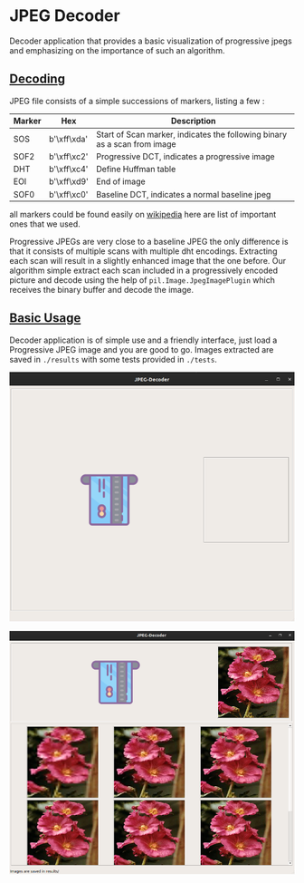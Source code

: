 # JPEG Decoder

Decoder application that provides a basic visualization of progressive jpegs and emphasizing on the importance of such an algorithm.

## <u>Decoding</u> 

JPEG file consists of a simple successions of markers, listing a few :

| Marker | Hex         | Description                                                  |
| ------ | ----------- | ------------------------------------------------------------ |
| SOS    | b'\xff\xda' | Start of Scan marker, indicates the following binary as a scan from image |
| SOF2   | b'\xff\xc2' | Progressive DCT, indicates a progressive image               |
| DHT    | b'\xff\xc4' | Define Huffman table                                         |
| EOI    | b'\xff\xd9' | End of image                                                 |
| SOF0   | b'\xff\xc0' | Baseline DCT, indicates a normal baseline jpeg               |

all markers could be found easily on [wikipedia](https://www.google.com) here are list of important ones that we used.

Progressive JPEGs are very close to a baseline JPEG the only difference is that it consists of multiple scans with multiple dht encodings. Extracting each scan will result in a slightly enhanced image that the one before. Our algorithm simple extract each scan included in a progressively encoded picture and decode using the help of `pil.Image.JpegImagePlugin` which receives the binary buffer and decode the image. 

## <u>Basic Usage</u>

Decoder application is of simple use and a friendly interface, just load a Progressive JPEG image and you are good to go. Images extracted are saved in `./results` with some tests provided in `./tests`.

![](Icons/1.png)

 

![](Icons/2.png)
